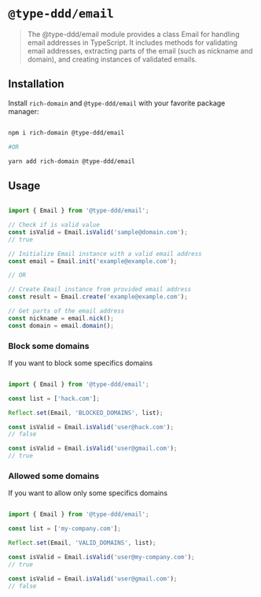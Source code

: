 # `@type-ddd/email`

> The @type-ddd/email module provides a class Email for handling email addresses in TypeScript. It includes methods for validating email addresses, extracting parts of the email (such as nickname and domain), and creating instances of validated emails.

## Installation

Install `rich-domain` and `@type-ddd/email` with your favorite package manager:

```sh

npm i rich-domain @type-ddd/email

#OR 

yarn add rich-domain @type-ddd/email

```

## Usage

```ts

import { Email } from '@type-ddd/email';

// Check if is valid value 
const isValid = Email.isValid('sample@domain.com');
// true

// Initialize Email instance with a valid email address
const email = Email.init('example@example.com');

// OR

// Create Email instance from provided email address
const result = Email.create('example@example.com');

// Get parts of the email address
const nickname = email.nick();
const domain = email.domain();


```

### Block some domains

If you want to block some specifics domains

```ts

import { Email } from '@type-ddd/email';

const list = ['hack.com'];

Reflect.set(Email, 'BLOCKED_DOMAINS', list);

const isValid = Email.isValid('user@hack.com');
// false

const isValid = Email.isValid('user@gmail.com');
// true

```

### Allowed some domains

If you want to allow only some specifics domains

```ts

import { Email } from '@type-ddd/email';

const list = ['my-company.com'];

Reflect.set(Email, 'VALID_DOMAINS', list);

const isValid = Email.isValid('user@my-company.com');
// true

const isValid = Email.isValid('user@gmail.com');
// false

```
